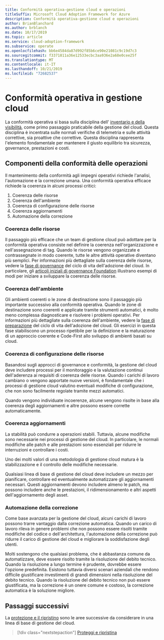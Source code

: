 ```yaml
---
title: Conformità operativa-gestione cloud e operazioni
titleSuffix: Microsoft Cloud Adoption Framework for Azure
description: Conformità operativa-gestione cloud e operazioni
author: BrianBlanchard
ms.author: brblanch
ms.date: 10/17/2019
ms.topic: article
ms.service: cloud-adoption-framework
ms.subservice: operate
ms.openlocfilehash: bb6e4584da87d992f85b6ce90e21081c9c19d7c3
ms.sourcegitcommit: f3371811a36e12533ecbc3aa936e2a68e0cee25f
ms.translationtype: MT
ms.contentlocale: it-IT
ms.lasthandoff: 10/21/2019
ms.locfileid: "72682537"
---
```

# <a name="operational-compliance-in-cloud-management"></a>Conformità operativa in gestione cloud

La conformità operativa si basa sulla disciplina dell' [inventario e della visibilità](./inventory.md), come primo passaggio praticabile della gestione del cloud. Questa disciplina è incentrata sulle normali verifiche di telemetria e sulle attività correttive, sia proattive che correttive. Questa disciplina rappresenta l'elemento fondamentale per mantenere il giusto equilibrio tra sicurezza, governance, prestazioni e costi.

## <a name="components-of-operations-compliance"></a>Componenti della conformità delle operazioni

Il mantenimento della conformità agli impegni operativi richiede l'analisi, l'automazione e la correzione umana. Una conformità operativa efficace richiede la coerenza in alcuni processi critici:

1. Coerenza delle risorse
2. Coerenza dell'ambiente
3. Coerenza di configurazione delle risorse
4. Coerenza aggiornamenti
5. Automazione della correzione

### <a name="resource-consistency"></a>Coerenza delle risorse

Il passaggio più efficace che un team di gestione cloud può adottare per la conformità operativa consiste nel definire la coerenza nell'organizzazione e nell'assegnazione di tag. Quando le risorse vengono organizzate e contrassegnate in modo coerente, tutte le altre attività operative diventano più semplici. Per informazioni più dettagliate sulla coerenza delle risorse, vedere la [fase di governance](../../govern/index.md) del ciclo di vita dell'adozione del cloud. In particolare, gli [articoli iniziali di governance Foundation](../../govern/initial-foundation.md) illustrano esempi di modi per iniziare a sviluppare la coerenza delle risorse.

### <a name="environment-consistency"></a>Coerenza dell'ambiente

Gli ambienti coerenti o le zone di destinazione sono il passaggio più importante successivo alla conformità operativa. Quando le zone di destinazione sono coerenti e applicate tramite strumenti automatici, è molto meno complessa diagnosticare e risolvere i problemi operativi. Per informazioni più dettagliate sulla coerenza dell'ambiente, vedere la [fase di preparazione](../../ready/index.md) del ciclo di vita dell'adozione del cloud. Gli esercizi in questa fase stabiliscono un processo ripetibile per la definizione e la maturazione di un approccio coerente e Code-First allo sviluppo di ambienti basati su cloud.

### <a name="resource-configuration-consistency"></a>Coerenza di configurazione delle risorse

Basandosi sugli approcci di governance e conformità, la gestione del cloud deve includere processi per il monitoraggio e la valutazione continui dell'aderenza ai requisiti di coerenza delle risorse. Quando i carichi di lavoro cambiano o vengono apportate nuove versioni, è fondamentale che i processi di gestione cloud valutino eventuali modifiche di configurazione, che non sono facilmente regolate tramite mezzi automatici.

Quando vengono individuate incoerenze, alcune vengono risolte in base alla coerenza degli aggiornamenti e altre possono essere corrette automaticamente.

### <a name="update-consistency"></a>Coerenza aggiornamenti

La stabilità può condurre a operazioni stabili. Tuttavia, alcune modifiche sono necessarie nei processi di gestione del cloud. In particolare, le normali modifiche alle patch e alle prestazioni sono essenziali per ridurre le interruzioni e controllare i costi.

Uno dei molti valori di una metodologia di gestione cloud matura è la stabilizzazione e il controllo delle modifiche necessarie.

Qualsiasi linea di base di gestione del cloud deve includere un mezzo per pianificare, controllare ed eventualmente automatizzare gli aggiornamenti necessari. Questi aggiornamenti devono includere almeno le patch, ma possono includere anche le prestazioni, il ridimensionamento e altri aspetti dell'aggiornamento degli asset.

### <a name="remediation-automation"></a>Automazione della correzione

Come base avanzata per la gestione del cloud, alcuni carichi di lavoro possono trarre vantaggio dalla correzione automatica. Quando un carico di lavoro rileva in genere problemi che non possono essere risolti tramite modifiche del codice o dell'architettura, l'automazione della correzione può ridurre il carico di gestione del cloud e migliorare la soddisfazione degli utenti.

Molti sostengono che qualsiasi problema, che è abbastanza comune da automatizzare, deve essere risolto tramite la risoluzione del debito tecnico. Quando la risoluzione a lungo termine è prudente, dovrebbe essere l'opzione predefinita. Esistono tuttavia diversi scenari aziendali che rendono difficile giustificare investimenti di grandi dimensioni nella risoluzione del debito tecnico. Quando la risoluzione del debito tecnico non può essere giustificata, ma la correzione è un onere comune e costoso, la correzione automatica è la soluzione migliore.

## <a name="next-steps"></a>Passaggi successivi

La [protezione e il ripristino](./protect.md) sono le aree successive da considerare in una linea di base di gestione del cloud.

> [!div class="nextstepaction"]
> [Proteggi e ripristina](./protect.md)
